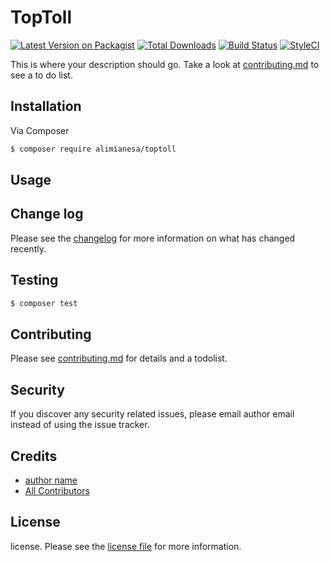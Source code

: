 # TopToll

[![Latest Version on Packagist][ico-version]][link-packagist]
[![Total Downloads][ico-downloads]][link-downloads]
[![Build Status][ico-travis]][link-travis]
[![StyleCI][ico-styleci]][link-styleci]

This is where your description should go. Take a look at [contributing.md](contributing.md) to see a to do list.

## Installation

Via Composer

``` bash
$ composer require alimianesa/toptoll
```

## Usage

## Change log

Please see the [changelog](changelog.md) for more information on what has changed recently.

## Testing

``` bash
$ composer test
```

## Contributing

Please see [contributing.md](contributing.md) for details and a todolist.

## Security

If you discover any security related issues, please email author email instead of using the issue tracker.

## Credits

- [author name][link-author]
- [All Contributors][link-contributors]

## License

license. Please see the [license file](license.md) for more information.

[ico-version]: https://img.shields.io/packagist/v/alimianesa/toptoll.svg?style=flat-square
[ico-downloads]: https://img.shields.io/packagist/dt/alimianesa/toptoll.svg?style=flat-square
[ico-travis]: https://img.shields.io/travis/alimianesa/toptoll/master.svg?style=flat-square
[ico-styleci]: https://styleci.io/repos/12345678/shield

[link-packagist]: https://packagist.org/packages/alimianesa/toptoll
[link-downloads]: https://packagist.org/packages/alimianesa/toptoll
[link-travis]: https://travis-ci.org/alimianesa/toptoll
[link-styleci]: https://styleci.io/repos/12345678
[link-author]: https://github.com/alimianesa
[link-contributors]: ../../contributors
